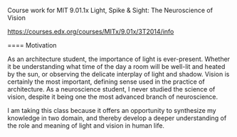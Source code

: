 
Course work for MIT 9.01.1x Light, Spike & Sight: The Neuroscience of Vision

https://courses.edx.org/courses/MITx/9.01x/3T2014/info

==== Motivation

As an architecture student, the importance of light is ever-present. Whether it be understanding what time of the day a room will be well-lit and heated by the sun, or observing the delicate interplay of light and shadow. Vision is certainly the most important, defining sense used in the practice of architecture. As a neuroscience student, I never studied the science of vision, despite it being one the most advanced branch of neuroscience. 

I am taking this class because it offers an opportunity to synthesize my knowledge in two domain, and thereby develop a deeper understanding of the role and meaning of light and vision in human life.
